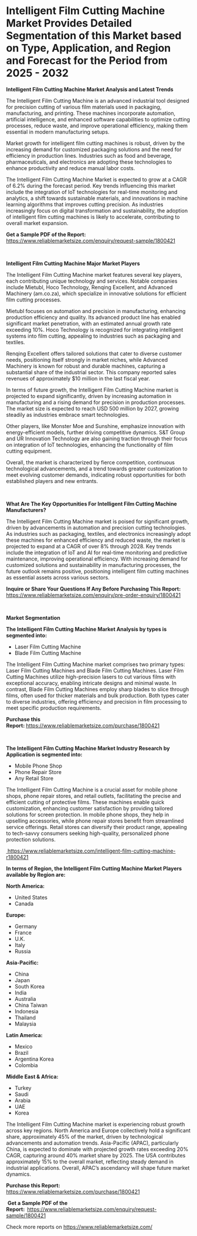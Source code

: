<p><h1>Intelligent Film Cutting Machine Market Provides Detailed Segmentation of this Market based on Type, Application, and Region and Forecast for the Period from 2025 - 2032</h1></p><p><strong>Intelligent Film Cutting Machine Market Analysis and Latest Trends</strong></p>
<p><p>The Intelligent Film Cutting Machine is an advanced industrial tool designed for precision cutting of various film materials used in packaging, manufacturing, and printing. These machines incorporate automation, artificial intelligence, and enhanced software capabilities to optimize cutting processes, reduce waste, and improve operational efficiency, making them essential in modern manufacturing setups.</p><p>Market growth for intelligent film cutting machines is robust, driven by the increasing demand for customized packaging solutions and the need for efficiency in production lines. Industries such as food and beverage, pharmaceuticals, and electronics are adopting these technologies to enhance productivity and reduce manual labor costs.</p><p>The Intelligent Film Cutting Machine Market is expected to grow at a CAGR of 6.2% during the forecast period. Key trends influencing this market include the integration of IoT technologies for real-time monitoring and analytics, a shift towards sustainable materials, and innovations in machine learning algorithms that improves cutting precision. As industries increasingly focus on digital transformation and sustainability, the adoption of intelligent film cutting machines is likely to accelerate, contributing to overall market expansion.</p></p>
<p><strong>Get a Sample PDF of the Report:&nbsp;</strong> <a href="https://www.reliablemarketsize.com/enquiry/request-sample/1800421?utm_campaign=2564&utm_medium=2&utm_source=Github&utm_content=ia&utm_term=19022025&utm_id=intelligent-film-cutting-machine">https://www.reliablemarketsize.com/enquiry/request-sample/1800421</a></p>
<p>&nbsp;</p>
<p><strong>Intelligent Film Cutting Machine Major Market Players</strong></p>
<p><p>The Intelligent Film Cutting Machine market features several key players, each contributing unique technology and services. Notable companies include Mietubl, Hoco Technology, Renqing Excellent, and Advanced Machinery (am.co.za), which specialize in innovative solutions for efficient film cutting processes. </p><p>Mietubl focuses on automation and precision in manufacturing, enhancing production efficiency and quality. Its advanced product line has enabled significant market penetration, with an estimated annual growth rate exceeding 10%. Hoco Technology is recognized for integrating intelligent systems into film cutting, appealing to industries such as packaging and textiles.</p><p>Renqing Excellent offers tailored solutions that cater to diverse customer needs, positioning itself strongly in market niches, while Advanced Machinery is known for robust and durable machines, capturing a substantial share of the industrial sector. This company reported sales revenues of approximately $10 million in the last fiscal year.</p><p>In terms of future growth, the Intelligent Film Cutting Machine market is projected to expand significantly, driven by increasing automation in manufacturing and a rising demand for precision in production processes. The market size is expected to reach USD 500 million by 2027, growing steadily as industries embrace smart technologies.</p><p>Other players, like Monster Moe and Sunshine, emphasize innovation with energy-efficient models, further driving competitive dynamics. S&T Group and UR Innovation Technology are also gaining traction through their focus on integration of IoT technologies, enhancing the functionality of film cutting equipment.</p><p>Overall, the market is characterized by fierce competition, continuous technological advancements, and a trend towards greater customization to meet evolving customer demands, indicating robust opportunities for both established players and new entrants.</p></p>
<p>&nbsp;</p>
<p><strong>What Are The Key Opportunities For Intelligent Film Cutting Machine Manufacturers?</strong></p>
<p><p>The Intelligent Film Cutting Machine market is poised for significant growth, driven by advancements in automation and precision cutting technologies. As industries such as packaging, textiles, and electronics increasingly adopt these machines for enhanced efficiency and reduced waste, the market is projected to expand at a CAGR of over 8% through 2028. Key trends include the integration of IoT and AI for real-time monitoring and predictive maintenance, improving operational efficiency. With increasing demand for customized solutions and sustainability in manufacturing processes, the future outlook remains positive, positioning intelligent film cutting machines as essential assets across various sectors.</p></p>
<p><strong>Inquire or Share Your Questions If Any Before Purchasing This Report:</strong> <a href="https://www.reliablemarketsize.com/enquiry/pre-order-enquiry/1800421?utm_campaign=2564&utm_medium=2&utm_source=Github&utm_content=ia&utm_term=19022025&utm_id=intelligent-film-cutting-machine">https://www.reliablemarketsize.com/enquiry/pre-order-enquiry/1800421</a></p>
<p>&nbsp;</p>
<p><strong>Market Segmentation</strong></p>
<p><strong>The Intelligent Film Cutting Machine Market Analysis by types is segmented into:</strong></p>
<p><ul><li>Laser Film Cutting Machine</li><li>Blade Film Cutting Machine</li></ul></p>
<p><p>The Intelligent Film Cutting Machine market comprises two primary types: Laser Film Cutting Machines and Blade Film Cutting Machines. Laser Film Cutting Machines utilize high-precision lasers to cut various films with exceptional accuracy, enabling intricate designs and minimal waste. In contrast, Blade Film Cutting Machines employ sharp blades to slice through films, often used for thicker materials and bulk production. Both types cater to diverse industries, offering efficiency and precision in film processing to meet specific production requirements.</p></p>
<p><strong>Purchase this Report:&nbsp;</strong><a href="https://www.reliablemarketsize.com/purchase/1800421?utm_campaign=2564&utm_medium=2&utm_source=Github&utm_content=ia&utm_term=19022025&utm_id=intelligent-film-cutting-machine">https://www.reliablemarketsize.com/purchase/1800421</a></p>
<p>&nbsp;</p>
<p><strong>The Intelligent Film Cutting Machine Market Industry Research by Application is segmented into:</strong></p>
<p><ul><li>Mobile Phone Shop</li><li>Phone Repair Store</li><li>Any Retail Store</li></ul></p>
<p><p>The Intelligent Film Cutting Machine is a crucial asset for mobile phone shops, phone repair stores, and retail outlets, facilitating the precise and efficient cutting of protective films. These machines enable quick customization, enhancing customer satisfaction by providing tailored solutions for screen protection. In mobile phone shops, they help in upselling accessories, while phone repair stores benefit from streamlined service offerings. Retail stores can diversify their product range, appealing to tech-savvy consumers seeking high-quality, personalized phone protection solutions.</p></p>
<p><a href="https://www.reliablemarketsize.com/intelligent-film-cutting-machine-r1800421?utm_campaign=2564&utm_medium=2&utm_source=Github&utm_content=ia&utm_term=19022025&utm_id=intelligent-film-cutting-machine">&nbsp;https://www.reliablemarketsize.com/intelligent-film-cutting-machine-r1800421</a></p>
<p><strong>In terms of Region, the Intelligent Film Cutting Machine Market Players available by Region are:</strong></p>
<p>
    <p> <strong> North America: </strong>
        <ul>
            <li>United States</li>
            <li>Canada</li>
        </ul>
        </p> 
    <p> <strong> Europe: </strong>
        <ul>
            <li>Germany</li>
            <li>France</li>
            <li>U.K.</li>
            <li>Italy</li>
            <li>Russia</li>
        </ul>
        </p> 
    <p> <strong> Asia-Pacific: </strong>
        <ul>
            <li>China</li>
            <li>Japan</li>
            <li>South Korea</li>
            <li>India</li>
            <li>Australia</li>
            <li>China Taiwan</li>
            <li>Indonesia</li>
            <li>Thailand</li>
            <li>Malaysia</li>
        </ul>
        </p> 
    <p> <strong> Latin America: </strong>
        <ul>
            <li>Mexico</li>
            <li>Brazil</li>
            <li>Argentina Korea</li>
            <li>Colombia</li>
        </ul>
        </p> 
    <p> <strong> Middle East & Africa: </strong>
        <ul>
            <li>Turkey</li>
            <li>Saudi</li>
            <li>Arabia</li>
            <li>UAE</li>
            <li>Korea</li>
        </ul>
    </p>
    </p>
<p><p>The Intelligent Film Cutting Machine market is experiencing robust growth across key regions. North America and Europe collectively hold a significant share, approximately 45% of the market, driven by technological advancements and automation trends. Asia-Pacific (APAC), particularly China, is expected to dominate with projected growth rates exceeding 20% CAGR, capturing around 40% market share by 2025. The USA contributes approximately 15% to the overall market, reflecting steady demand in industrial applications. Overall, APAC’s ascendancy will shape future market dynamics.</p></p>
<p><strong>Purchase this Report: </strong><a href="https://www.reliablemarketsize.com/purchase/1800421?utm_campaign=2564&utm_medium=2&utm_source=Github&utm_content=ia&utm_term=19022025&utm_id=intelligent-film-cutting-machine">https://www.reliablemarketsize.com/purchase/1800421</a></p>
<p>&nbsp;<strong>Get a Sample PDF of the Report:&nbsp;&nbsp;</strong><a href="https://www.reliablemarketsize.com/enquiry/request-sample/1800421?utm_campaign=2564&utm_medium=2&utm_source=Github&utm_content=ia&utm_term=19022025&utm_id=intelligent-film-cutting-machine">https://www.reliablemarketsize.com/enquiry/request-sample/1800421</a></p>
<p><strong></strong></p>
<p>Check more reports on <a href="https://www.reliablemarketsize.com/?utm_campaign=2564&utm_medium=2&utm_source=Github&utm_content=ia&utm_term=19022025&utm_id=intelligent-film-cutting-machine">https://www.reliablemarketsize.com/</a></p>